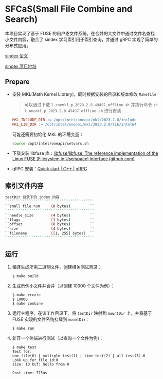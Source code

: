 # SFCaS(Small File Combine and Search)

本项目实现了基于 FUSE 的用户态文件系统，在合并的大文件中通过文件名查找小文件内容，融合了 sindex 学习索引用于索引查询，并通过 gRPC 实现了简单的分布式应用。

[sindex 论文](https://dl.acm.org/doi/abs/10.1145/3409963.3410496)

[sindex 项目地址](https://ipads.se.sjtu.edu.cn:1312/opensource/xindex/-/tree/sindex)

## Prepare

- 安装 MKL(Math Kernel Library)，同时根据安装的目录和版本修改 `Makefile`

  > 可以通过下载 `l_onemkl_p_2023.2.0.49497_offline.sh` 并执行命令 `sh l_onemkl_p_2023.2.0.49497_offline.sh` 进行安装

  ```makefile
  MKL_INCLUDE_DIR := /opt/intel/oneapi/mkl/2023.2.0/include
  MKL_LIB_DIR := /opt/intel/oneapi/mkl/2023.2.0/lib/intel64
  ```

  可能还需要初始化 MKL 的环境变量：

  ```bash
  source /opt/intel/oneapi/setvars.sh
  ```

- 下载安装 libfuse 库：[libfuse/libfuse: The reference implementation of the Linux FUSE (Filesystem in Userspace) interface (github.com)](https://github.com/libfuse/libfuse)

- gRPC 安装：[Quick start | C++ | gRPC](https://grpc.io/docs/languages/cpp/quickstart/)



## 索引文件内容

~~~bash
testDir 目录下的 index 内容
`````````````````````````````````````````
``small file num     (8 bytes)         ``
`````````````````````````````````````````
``needle_size        (4 bytes)         ``
``flags              (1 bytes)         ``      
``offset             (8 bytes)         ``      
``size               (4 bytes)         ``         
``filename           ([1, 255] bytes)  ``           
`````````````````````````````````````````
~~~



## 运行

1. 编译生成所需二进制文件，创建相关测试目录：

	```
	$ make build
	```

2. 生成示例小文件并合并（以创建 10000 个文件为例）：

	```
	$ make create
	$ 10000
	$ make combine
	```

3. 运行主程序，在该工作目录下，将 `testDir` 映射到 `mountDir` 上，并将基于 FUSE 实现的文件系统挂载到 `mountDir`：

	```
	$ make run
	```

4. 新开一个终端进行测试（以查询一个文件为例）：

	```
	$ make test
	Test for:
	one file(0) | multiple test(1) | time test(2) | all test(3):0
	Look up for file id:0
	size: 13 buf: hello from 0
	
	Cost time: 775us
	```

	

